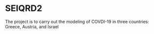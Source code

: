 # SEIQRD2
The project is to carry out the modeling of COVDI-19 in three countries: Greece, Austria, and Israel
